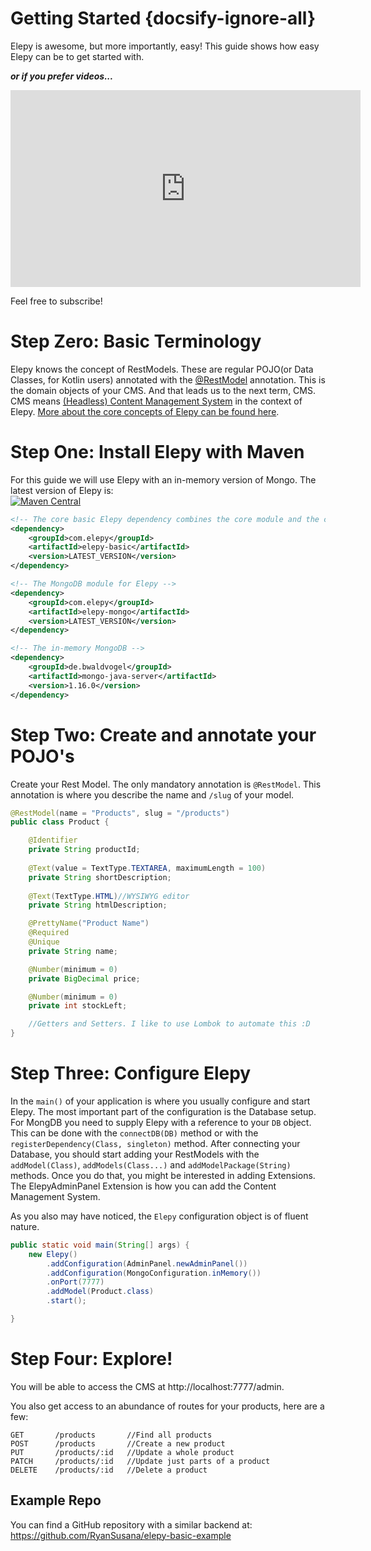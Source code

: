 # Getting Started {docsify-ignore-all}
Elepy is awesome, but more importantly, easy! This guide shows how easy Elepy can be to get started with.

___or if you prefer videos...___
<iframe width="560" height="315" src="https://www.youtube.com/embed/4kyScR_lSTM" frameborder="0" allow="accelerometer; autoplay; encrypted-media; gyroscope; picture-in-picture" allowfullscreen></iframe>

Feel free to subscribe!
# Step Zero: Basic Terminology
Elepy knows the concept of RestModels. These are regular POJO(or Data Classes, for Kotlin users) annotated with the [@RestModel](/docs/annotations#restmodel) annotation. This is the domain objects of your CMS.
And that leads us to the next term, CMS. CMS means [(Headless) Content Management System](https://en.wikipedia.org/wiki/Headless_content_management_system) in the context of Elepy.
[More about the core concepts of Elepy can be found here](/coming-soon.md).    
# Step One: Install Elepy with Maven
For this guide  we will use Elepy with an in-memory version of Mongo.
The latest version of Elepy is:   
[![Maven Central](https://maven-badges.herokuapp.com/maven-central/com.elepy/elepy/badge.svg)](https://search.maven.org/search?q=com.elepy)
``` xml
<!-- The core basic Elepy dependency combines the core module and the cms module -->
<dependency>
    <groupId>com.elepy</groupId>
    <artifactId>elepy-basic</artifactId>
    <version>LATEST_VERSION</version>
</dependency>

<!-- The MongoDB module for Elepy -->
<dependency>
    <groupId>com.elepy</groupId>
    <artifactId>elepy-mongo</artifactId>
    <version>LATEST_VERSION</version>
</dependency>

<!-- The in-memory MongoDB -->
<dependency>
    <groupId>de.bwaldvogel</groupId>
    <artifactId>mongo-java-server</artifactId>
    <version>1.16.0</version>
</dependency>
```

# Step Two: Create and annotate your POJO's
Create your Rest Model. The only mandatory annotation is `@RestModel`. This annotation is where you describe the name and `/slug` of your model. 
``` java
@RestModel(name = "Products", slug = "/products")
public class Product {

    @Identifier
    private String productId;
    
    @Text(value = TextType.TEXTAREA, maximumLength = 100)
    private String shortDescription;
    
    @Text(TextType.HTML)//WYSIWYG editor
    private String htmlDescription;

    @PrettyName("Product Name")
    @Required
    @Unique
    private String name;

    @Number(minimum = 0)
    private BigDecimal price;

    @Number(minimum = 0)
    private int stockLeft;

    //Getters and Setters. I like to use Lombok to automate this :D
}
```
# Step Three: Configure Elepy

In the `main()` of your application is where you usually configure and start Elepy. The most important part of the configuration is the Database setup. For MongDB you need to supply Elepy with a reference to your `DB` object. This can be done with the `connectDB(DB)` method or with the `registerDependency(Class, singleton)` method. After connecting your Database, you should start adding your RestModels with the `addModel(Class)`, `addModels(Class...)` and `addModelPackage(String)` methods. Once you do that, you might be interested in adding Extensions. The ElepyAdminPanel Extension is how you can add the Content Management System.

As you also may have noticed, the `Elepy` configuration object is of fluent nature.
``` java
public static void main(String[] args) {
    new Elepy()
        .addConfiguration(AdminPanel.newAdminPanel())
        .addConfiguration(MongoConfiguration.inMemory())
        .onPort(7777)
        .addModel(Product.class)
        .start();

}
```

# Step Four: Explore!

You will be able to access the CMS at http://localhost:7777/admin.

You also get access to an abundance of routes for your products, here are a few:
```
GET       /products       //Find all products
POST      /products       //Create a new product
PUT       /products/:id   //Update a whole product
PATCH     /products/:id   //Update just parts of a product
DELETE    /products/:id   //Delete a product
```

## Example Repo
You can find a GitHub repository with a similar backend at: https://github.com/RyanSusana/elepy-basic-example